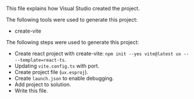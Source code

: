 This file explains how Visual Studio created the project.

The following tools were used to generate this project:
- create-vite

The following steps were used to generate this project:
- Create react project with create-vite: `npm init --yes vite@latest ux -- --template=react-ts`.
- Updating `vite.config.ts` with port.
- Create project file (`ux.esproj`).
- Create `launch.json` to enable debugging.
- Add project to solution.
- Write this file.
